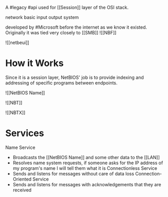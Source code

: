 A #legacy #api used for [[Session]] layer of the OSI stack.

network basic input output system

developed by #Microsoft before the internet as we know it existed.
Originally it was tied very closely to [[SMB]]
![[NBF]]


![[netbeui]]

# How it Works
Since it is a session layer, NetBIOS' job is to provide indexing and addressing of specific programs between endpoints.

![[NetBIOS Name]]

![[NBT]]

![[NBTX]]
# Services
Name Service
- Broadcasts the [[NetBIOS Name]] and some other data to the [[LAN]]
- Resolves name system requests, if someone asks for the IP address of my program's name I will tell them what it is
Connectionless Service
- Sends and listens for messages without care of data loss
Connection-Oriented Service
- Sends and listens for messages with acknowledgements that they are received